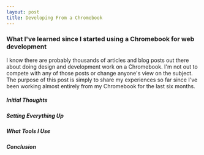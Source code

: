 ```yaml
---
layout: post
title: Developing From a Chromebook
---
```


### What I've learned since I started using a Chromebook for web development

I know there are probably thousands of articles and blog posts out there about doing design and development work on a Chromebook. I'm not out to compete with any of those posts or change anyone's view on the subject. The purpose of this post is simply to share my experiences so far since I've been working almost entirely from my Chromebook for the last six months.

##### Initial Thoughts

##### Setting Everything Up

##### What Tools I Use

##### Conclusion